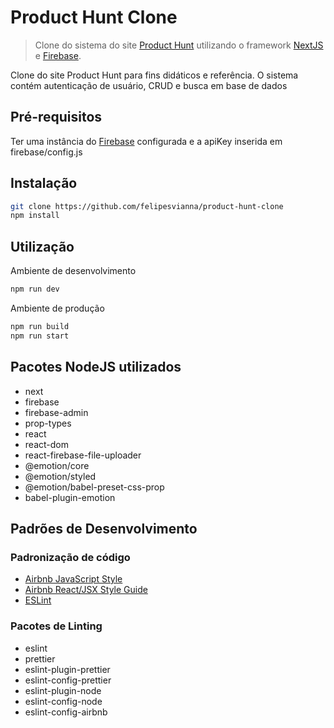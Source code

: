 # Product Hunt Clone

> Clone do sistema do site [Product Hunt](https://www.producthunt.com/) utilizando o framework [NextJS](https://nextjs.org/) e [Firebase](https://firebase.google.com/).

Clone do site Product Hunt para fins didáticos e referência. O sistema contém autenticação de usuário, CRUD e busca em base de dados

## Pré-requisitos

Ter uma instância do [Firebase](https://firebase.google.com/) configurada e a apiKey inserida em firebase/config.js

## Instalação

```bash
git clone https://github.com/felipesvianna/product-hunt-clone
npm install
```

## Utilização

Ambiente de desenvolvimento

```bash
npm run dev
```

Ambiente de produção

```bash
npm run build
npm run start
```

## Pacotes NodeJS utilizados

- next
- firebase
- firebase-admin
- prop-types
- react
- react-dom
- react-firebase-file-uploader
- @emotion/core
- @emotion/styled
- @emotion/babel-preset-css-prop
- babel-plugin-emotion

## Padrões de Desenvolvimento

### Padronização de código

- [Airbnb JavaScript Style](https://github.com/airbnb/javascript)
- [Airbnb React/JSX Style Guide](https://github.com/airbnb/javascript/tree/master/react)
- [ESLint](https://eslint.org/docs/rules/)

### Pacotes de Linting

- eslint
- prettier
- eslint-plugin-prettier
- eslint-config-prettier
- eslint-plugin-node
- eslint-config-node
- eslint-config-airbnb

